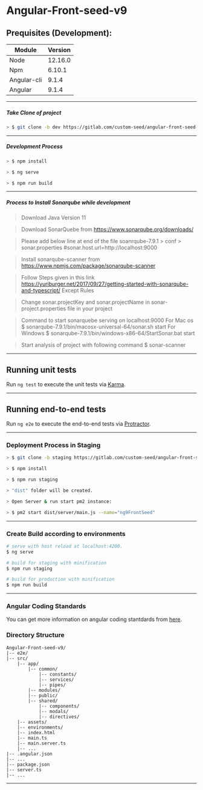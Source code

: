 # Angular-Front-seed-v9 

## Prequisites (Development):

| Module      | Version |
| ----------- | ------- |
| Node        | 12.16.0 |
| Npm         | 6.10.1  |
| Angular-cli | 9.1.4   |
| Angular     | 9.1.4   |


------------ 

##### Take Clone of project

``` bash
> $ git clone -b dev https://gitlab.com/custom-seed/angular-front-seed-v9.git  Angular-Front-seed-v9
```

------------ 

##### Development Process

``` bash
> $ npm install

> $ ng serve

> $ npm run build
```

------------ 

##### Process to Install Sonarqube while development

> Download Java Version 11

> Download SonarQuebe from https://www.sonarqube.org/downloads/

> Please add below line at end of the file soanrqube-7.9.1 > conf > sonar.properties
  #sonar.host.url=http://localhost:9000

> Install sonarqube-scanner from https://www.npmjs.com/package/sonarqube-scanner

> Follow Steps given in this link https://yuriburger.net/2017/09/27/getting-started-with-sonarqube-and-typescript/ Except Rules

> Change sonar.projectKey and sonar.projectName in sonar-project.properties file in your project

> Command to start sonarquebe serving on localhost:9000
  > For Mac os
  $ sonarqube-7.9.1/bin/macosx-universal-64/sonar.sh start
  > For Windows
  $ sonarqube-7.9.1/bin/windows-x86-64/StartSonar.bat start

> Start analysis of project with following command
  $ sonar-scanner

------------

## Running unit tests

Run `ng test` to execute the unit tests via [Karma](https://karma-runner.github.io).

------------ 

## Running end-to-end tests

Run `ng e2e` to execute the end-to-end tests via [Protractor](http://www.protractortest.org/).

------------ 

### Deployment Process in Staging

``` bash
> $ git clone -b staging https://gitlab.com/custom-seed/angular-front-seed-v9.git  Angular-Front-seed-v9

> $ npm install

> $ npm run staging

> "dist" folder will be created.

> Open Server & run start pm2 instance:

> $ pm2 start dist/server/main.js --name="ng9FrontSeed"
```

------------

### Create Build according to environments

``` bash
# serve with host reload at localhost:4200.
$ ng serve

# build for staging with minification
$ npm run staging

# build for production with minification
$ npm run build
```
------------

### Angular Coding Standards

You can get more information on angular coding stantdards from [here](https://docs.google.com/document/d/17amkymvitTGHyf9EwQtpXLbP5XD5TncjJ4RTWnj6-_w/edit).

### Directory Structure

```
Angular-Front-seed-v9/
|-- e2e/
|-- src/
    |-- app/     
        |-- common/
            |-- constants/
            |-- services/
            |-- pipes/
        |-- modules/
        |-- public/
        |-- shared/
            |-- components/
            |-- modals/
            |-- directives/
    |-- assets/
    |-- environments/
    |-- index.html
    |-- main.ts
    |-- main.server.ts
    |-- ...
|-- .angular.json
|-- ...
|-- package.json
|-- server.ts
|-- ...
```

------------
